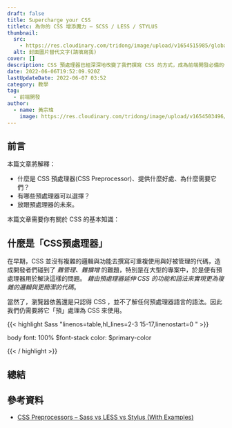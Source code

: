 ```yaml
---
draft: false
title: Supercharge your CSS
titletc: 為你的 CSS 增添魔力 — SCSS / LESS / STYLUS
thumbnail:
  src:
    - https://res.cloudinary.com/tridong/image/upload/v1654515985/global/%E4%B8%89%E8%A7%92%E6%9D%B1%E6%9D%B1-%E5%93%81%E7%89%8C%E5%B1%95%E7%A4%BA%E5%B0%81%E9%9D%A2.png
  alt: 封面圖片替代文字(請填寫我)
cover: []
description: CSS 預處理器已經深深地改變了我們撰寫 CSS 的方式，成為前端開發必備的一項工具。隨著時間的轉變，我們仍然還需要它們嗎？
date: 2022-06-06T19:52:09.920Z
lastUpdateDate: 2022-06-07 03:52
category: 教學
tag:
  - 前端開發
author:
  - name: 黃宗瑋
    image: https://res.cloudinary.com/tridong/image/upload/v1654503496/global/%E9%BB%83%E5%AE%97%E7%91%8B-%E9%A0%AD%E5%83%8F.jpg
---
```



## 前言

本篇文章將解釋：

* 什麼是 CSS 預處理器(CSS Preprocessor)、提供什麼好處、為什麼需要它們？
* 有哪些預處理器可以選擇？
* 放眼預處理器的未來。

本篇文章需要你有關於 CSS 的基本知識：

## 什麼是「CSS預處理器」

在早期，CSS 並沒有複雜的邏輯與功能去撰寫可重複使用與好被管理的代碼，造成開發者們碰到了 *難管理、難擴增* 的難題，特別是在大型的專案中，於是便有預處理器用於解決這樣的問題。
*藉由預處理器延伸 CSS 的功能和語法來實現更為複雜的邏輯與更簡潔的代碼*。

當然了，瀏覽器依舊還是只認得 CSS ，並不了解任何預處理器語言的語法。因此我們仍需要將它「預」處理為 CSS 來使用。

{{< highlight Sass "linenos=table,hl_lines=2-3 15-17,linenostart=0 " >}}

<!-- Unable To Reuse -->

  <!-- Repeat -->

body
  font: 100% $font-stack
  color: $primary-color

{{< / highlight >}}

## 總結

## 參考資料

* [CSS Preprocessors – Sass vs LESS vs Stylus (With Examples)](https://www.lambdatest.com/blog/css-preprocessors-sass-vs-less-vs-stylus-with-examples/)